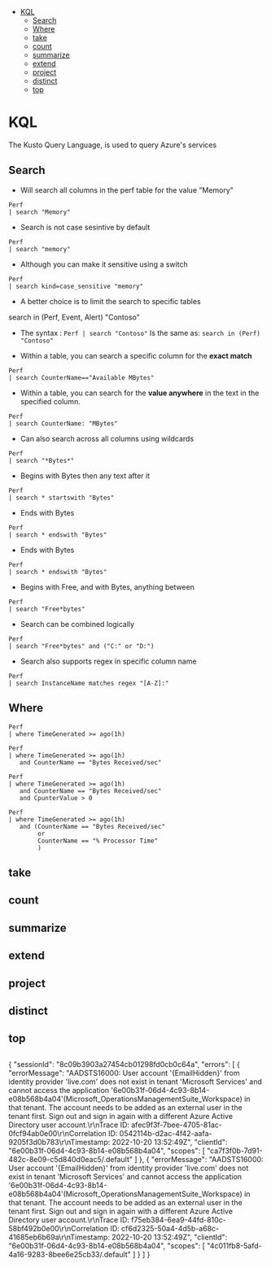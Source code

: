 <!--ts-->
   * [KQL](#kql)
      * [Search](#search)
      * [Where](#where)
      * [take](#take)
      * [count](#count)
      * [summarize](#summarize)
      * [extend](#extend)
      * [project](#project)
      * [distinct](#distinct)
      * [top](#top)

<!-- Added by: gil_diy, at: Thu 20 Oct 2022 17:35:23 IDT -->

<!--te-->

# KQL 

The Kusto Query Language, is used to query Azure's services


## Search


* Will search all columns in the perf table for the value "Memory"

```
Perf
| search "Memory"
```

* Search is not case sesintive by default

```
Perf
| search "memory"
```

* Although you can make it sensitive using a switch

```
Perf
| search kind=case_sensitive "memory"
```

* A better choice is to limit the search to specific tables

search in (Perf, Event, Alert) "Contoso"


* The syntax : `Perf | search "Contoso"`
   Is the same as: `search in (Perf) "Contoso"`


* Within a table, you can search a specific column for the **exact match**

```
Perf
| search CounterName=="Available MBytes"
```


* Within a table, you can search for the **value anywhere** in the text in the specified column.

```
Perf
| search CounterName: "MBytes"
```

* Can also search across all columns using wildcards

 ```
 Perf
 | search "*Bytes*"
 ```



* Begins with Bytes then any text after it

 ```
 Perf
 | search * startswith "Bytes"
 ```


* Ends with Bytes

 ```
 Perf
 | search * endswith "Bytes"
 ```
 
* Ends with Bytes

 ```
 Perf
 | search * endswith "Bytes"
 ```
 
* Begins with Free, and with Bytes, anything between

```
Perf
| search "Free*bytes"
```

* Search can be combined logically
```
Perf
| search "Free*bytes" and ("C:" or "D:")
```

* Search also supports regex in specific column name
```
Perf
| search InstanceName matches regex "[A-Z]:"
```


## Where


```
Perf
| where TimeGenerated >= ago(1h)
```


```
Perf
| where TimeGenerated >= ago(1h) 
   and CounterName == "Bytes Received/sec"
```


```
Perf
| where TimeGenerated >= ago(1h) 
   and CounterName == "Bytes Received/sec"
   and CpunterValue > 0
```


```
Perf
| where TimeGenerated >= ago(1h) 
   and (CounterName == "Bytes Received/sec"
        or
   		CounterName == "% Processor Time"
   		)
```

## take

## count

## summarize

## extend

## project

## distinct

## top




## 

{
  "sessionId": "8c09b3903a27454cb01298fd0cb0c64a",
  "errors": [
    {
      "errorMessage": "AADSTS16000: User account '{EmailHidden}' from identity provider 'live.com' does not exist in tenant 'Microsoft Services' and cannot access the application '6e00b31f-06d4-4c93-8b14-e08b568b4a04'(Microsoft_OperationsManagementSuite_Workspace) in that tenant. The account needs to be added as an external user in the tenant first. Sign out and sign in again with a different Azure Active Directory user account.\r\nTrace ID: afec9f3f-7bee-4705-81ac-0fcf94ab0e00\r\nCorrelation ID: 0542114b-d2ac-4f42-aafa-9205f3d0b783\r\nTimestamp: 2022-10-20 13:52:49Z",
      "clientId": "6e00b31f-06d4-4c93-8b14-e08b568b4a04",
      "scopes": [
        "ca7f3f0b-7d91-482c-8e09-c5d840d0eac5/.default"
      ]
    },
    {
      "errorMessage": "AADSTS16000: User account '{EmailHidden}' from identity provider 'live.com' does not exist in tenant 'Microsoft Services' and cannot access the application '6e00b31f-06d4-4c93-8b14-e08b568b4a04'(Microsoft_OperationsManagementSuite_Workspace) in that tenant. The account needs to be added as an external user in the tenant first. Sign out and sign in again with a different Azure Active Directory user account.\r\nTrace ID: f75eb384-6ea9-44fd-810c-58bf492b0e00\r\nCorrelation ID: cf6d2325-50a4-4d5b-a68c-41685eb6b69a\r\nTimestamp: 2022-10-20 13:52:49Z",
      "clientId": "6e00b31f-06d4-4c93-8b14-e08b568b4a04",
      "scopes": [
        "4c011fb8-5afd-4a16-9283-8bee6e25cb33/.default"
      ]
    }
  ]
}

